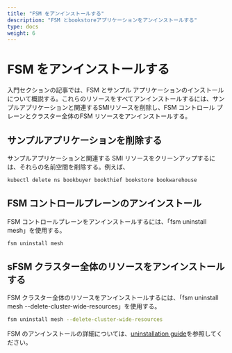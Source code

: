 ```yaml
---
title: "FSM をアンインストールする"
description: "FSM とbookstoreアプリケーションをアンインストールする"
type: docs
weight: 6
---
```


# FSM をアンインストールする
入門セクションの記事では、FSM とサンプル アプリケーションのインストールについて概説する。これらのリソースをすべてアンインストールするには、サンプルアプリケーションと関連するSMIリソースを削除し、FSM コントロール プレーンとクラスター全体のFSM リソースをアンインストールする。

## サンプルアプリケーションを削除する

サンプルアプリケーションと関連する SMI リソースをクリーンアップするには、それらの名前空間を削除する。例えば、

```bash
kubectl delete ns bookbuyer bookthief bookstore bookwarehouse
```

## FSM コントロールプレーンのアンインストール

FSM コントロールプレーンをアンインストールするには、「fsm uninstall mesh」を使用する。

```bash
fsm uninstall mesh
```

## sFSM クラスター全体のリソースをアンインストールする

FSM クラスター全体のリソースをアンインストールするには、「fsm uninstall mesh --delete-cluster-wide-resources」を使用する。

```bash
fsm uninstall mesh --delete-cluster-wide-resources
```

FSM のアンインストールの詳細については、[uninstallation guide](/guides/uninstall/)を参照してください。
